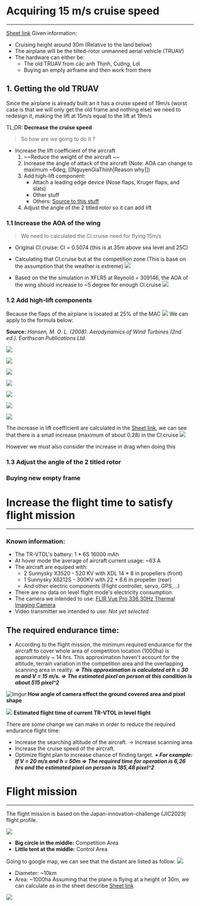 # Acquiring 15 m/s cruise speed
---
[Sheet link](https://docs.google.com/spreadsheets/d/1Ys8nD785RTRev7et7yYlS1L4-2iYJHopqZFAbuxZgvw/edit?usp=sharing)
Given information: 
- Cruising height around 30m (Relative to the land below)
- The airplane will be the tilted-rotor unmanned aerial vehicle (TRUAV)
- The hardware can either be:
	- The old TRUAV from các anh Thịnh, Cường, Lợi 
	- Buying an empty airframe and then work from there
## 1. Getting the old TRUAV
Since the airplane is already built an it has a cruise speed of 19m/s (worst case is that we will only get the old frame and nothing else) we need to redesign it, making the lift at 15m/s equal to the lift at 19m/s

TL;DR: **Decrease the cruise speed** 

> So how are we going to do it ? 
- Increase the lift coefficient of the aircraft
	1. ~~Reduce the weight of the aircraft ~~
	2. Increase the angle of attack of the aircraft (Note: AOA can change to maximum ~6deg, [[NguyenGiaThinh|Reason why]])
	3. Add high-lift component:
		- Attach a leading edge device (Nose flaps, Kruger flaps, and slats)
		- Other stuff
		- Others: [Source to this stuff](https://www.ae.utexas.edu/courses/ase463q/design_pages/summer02/activewing/page009.html)
	4. Adjust the angle of the 2 titled rotor so it can add lift
### 1.1 Increase the AOA of the wing
>We need to calculated the Cl.cruise need for flying 15m/s
- Original Cl.cruise: Cl = 0.5074 (this is at 35m above sea level and 25C)
- Calculating that Cl.cruise but at the competition zone (This is base on the assumption that the weather is extreme)
![](https://i.imgur.com/ELtDgAR.png)

- Based on the the simulation in XFLR5 at Reynold = 309146, the AOA of the wing should increase to ~5 degree for enough Cl.cruise
![](https://i.imgur.com/4gHTYWA.png)

### 1.2 Add high-lift components

Because the flaps of the airplane is located at 25% of the MAC
![](https://i.imgur.com/GOHMB1p.png)
We can apply to the formula below:

**Source:** *Hansen, M. O. L. (2008). Aerodynamics of Wind Turbines (2nd ed.). Earthscan Publications Ltd.*

![](https://i.imgur.com/eSqyVfN.png)

![](https://i.imgur.com/MFwnZF9.png)

![](https://i.imgur.com/LbsEZA3.png)

![](https://i.imgur.com/YoHVBQw.png)

![](https://i.imgur.com/Dec6g9A.png)

![](https://i.imgur.com/PRmMttS.png)

![](https://i.imgur.com/2IP8Wqx.png)

The increase in lift coefficient are calculated in the [Sheet link](https://docs.google.com/spreadsheets/d/1Ys8nD785RTRev7et7yYlS1L4-2iYJHopqZFAbuxZgvw/edit?usp=sharing), we can see that there is a small increase (maximum of about 0.28) in the Cl.cruise
![](https://i.imgur.com/vpg41Ui.png)

However we must also consider the increase in drag when doing this
### 1.3 Adjust the angle of the 2 titled rotor


### Buying new empty frame

# Increase the flight time to satisfy flight mission
---
### Known information: 
* The TR-VTOL's battery: 1 * 6S 16000 mAh
* At hover mode the average of aircraft current usage: ~63 A 
* The aircraft are equiped with: 
	* 2 Sunnysky X3520 - 520 KV with XDL 14 * 8 in propellers (front)
	* 1 Sunnysky X6212S - 300KV with 22 * 6.6 in propeller (rear)
	*  And other electric components (Flight controller, servo, GPS,...)
* There are no data on level flight mode's electricity consumption.
* The camera we intended to use: [FLIR Vue Pro 336 30Hz Thermal Imaging Camera](https://www.tester.co.uk/flir-vue-pro-336-30hz-thermal-imaging-camera-choice-of-lens)
* Video transmitter we intended to use: *Not yet selected*
## The required endurance time:
* According to the flight mission, the minimum required endurance for the aircraft to cover whole area of competition location (1000ha) is approximately ~ 14 hrs. This approximation haven't account for the altitude, terrain variation in the competition area and the overlapping scanning area in reality.
***=> This approximation is calculated at h = 30 m and V = 15 m/s. 
=> The estimated pixel on person at this condition is about 515 pixel^2***

![Imgur](https://i.imgur.com/jYnHwvc.png)
**How angle of camera effect the ground covered area and pixel shape**

![](https://i.imgur.com/0YVEYVj.png)
**Estimated flight time of current TR-VTOL in level flight**

There are some change we can make in order to reduce the required endurance flight time:
- Increase the searching altitude of the aircraft. -> Increase scanning area
- Increase the cruise speed of the aircraft.
- Optimize flight plan to increase chance of finding target.
***+ For example: If V = 20 m/s and h = 50m
=> The required time for operation is 6,26 hrs and the estimated pixel on person is 185,48 pixel^2***

# Flight mission
---
The flight mission is based on the Japan-innovation-challenge (JIC2023) flight profile. 

![](https://i.imgur.com/4xCA4Ei.png)

- **Big circle in the middle:** Competition Area
- **Little tent at the middle:** Control Area

Going to google map, we can see that the distant are listed as follow:
![](https://i.imgur.com/CUwBo30.png)

- Diameter: ~10km 
- Area: ~1000ha 
Assuming that the plane is flying at a height of 30m, we can calculate as in the sheet describe  [Sheet link](https://docs.google.com/spreadsheets/d/1Ys8nD785RTRev7et7yYlS1L4-2iYJHopqZFAbuxZgvw/edit?usp=sharing)

![](https://i.imgur.com/EXyZKbp.png)



